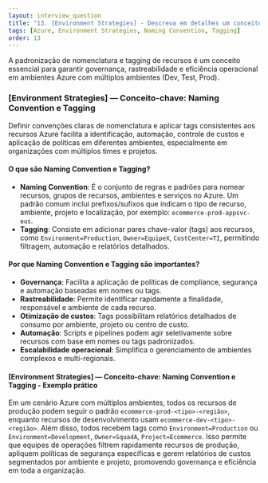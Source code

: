 ```yaml
---
layout: interview_question
title: "13. [Environment Strategies] - Descreva em detalhes um conceito chave sobre Environment Strategies relevante para arquitetura no Azure"
tags: [Azure, Environment Strategies, Naming Convention, Tagging]
order: 13
---
```


A padronização de nomenclatura e tagging de recursos é um conceito essencial para garantir governança, rastreabilidade e eficiência operacional em ambientes Azure com múltiplos ambientes (Dev, Test, Prod).

### [Environment Strategies] — Conceito-chave: Naming Convention e Tagging

Definir convenções claras de nomenclatura e aplicar tags consistentes aos recursos Azure facilita a identificação, automação, controle de custos e aplicação de políticas em diferentes ambientes, especialmente em organizações com múltiplos times e projetos.

#### O que são Naming Convention e Tagging?

- **Naming Convention**: É o conjunto de regras e padrões para nomear recursos, grupos de recursos, ambientes e serviços no Azure. Um padrão comum inclui prefixos/sufixos que indicam o tipo de recurso, ambiente, projeto e localização, por exemplo: `ecommerce-prod-appsvc-eus`.
- **Tagging**: Consiste em adicionar pares chave-valor (tags) aos recursos, como `Environment=Production`, `Owner=EquipeX`, `CostCenter=TI`, permitindo filtragem, automação e relatórios detalhados.

#### Por que Naming Convention e Tagging são importantes?

- **Governança**: Facilita a aplicação de políticas de compliance, segurança e automação baseadas em nomes ou tags.
- **Rastreabilidade**: Permite identificar rapidamente a finalidade, responsável e ambiente de cada recurso.
- **Otimização de custos**: Tags possibilitam relatórios detalhados de consumo por ambiente, projeto ou centro de custo.
- **Automação**: Scripts e pipelines podem agir seletivamente sobre recursos com base em nomes ou tags padronizados.
- **Escalabilidade operacional**: Simplifica o gerenciamento de ambientes complexos e multi-regionais.

#### [Environment Strategies] — Conceito-chave: Naming Convention e Tagging - Exemplo prático

Em um cenário Azure com múltiplos ambientes, todos os recursos de produção podem seguir o padrão `ecommerce-prod-<tipo>-<região>`, enquanto recursos de desenvolvimento usam `ecommerce-dev-<tipo>-<região>`. Além disso, todos recebem tags como `Environment=Production` ou `Environment=Development`, `Owner=SquadA`, `Project=Ecommerce`. Isso permite que equipes de operações filtrem rapidamente recursos de produção, apliquem políticas de segurança específicas e gerem relatórios de custos segmentados por ambiente e projeto, promovendo governança e eficiência em toda a organização.
